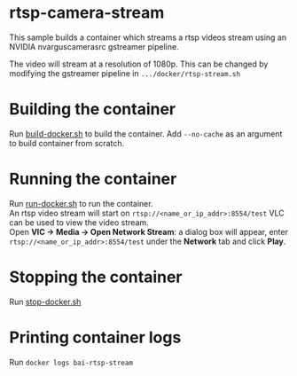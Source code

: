 # rtsp-camera-stream

This sample builds a container which streams a rtsp videos stream using an NVIDIA nvarguscamerasrc gstreamer pipeline.

The video will stream at a resolution of 1080p.  This can be changed by modifying the gstreamer pipeline in `.../docker/rtsp-stream.sh`

# Building the container

Run [build-docker.sh](build-docker.sh) to build the container.
Add `--no-cache` as an argument to build container from scratch.

# Running the container

Run [run-docker.sh](run-docker.sh) to run the container.  
An rtsp video stream will start on `rtsp://<name_or_ip_addr>:8554/test`
VLC can be used to view the video stream.  
Open **VlC -> Media -> Open Network Stream**: a dialog box will appear, enter `rtsp://<name_or_ip_addr>:8554/test` under the **Network** tab and click **Play**.
# Stopping the container

Run [stop-docker.sh](stop-docker.sh)

# Printing container logs

Run `docker logs bai-rtsp-stream`
